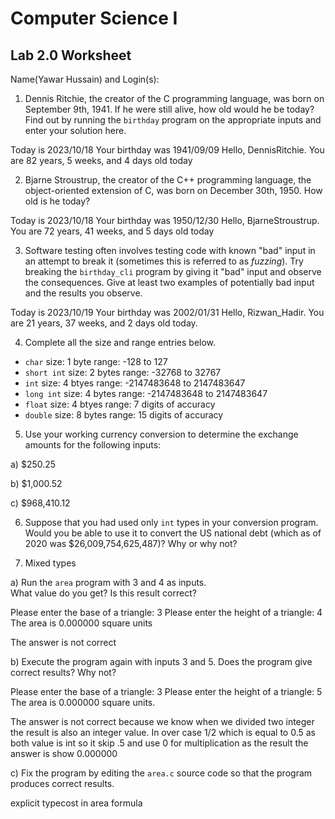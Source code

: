 
# Computer Science I 
## Lab 2.0 Worksheet

Name(Yawar Hussain) and Login(s):



1. Dennis Ritchie, the creator of the C programming language,
was born on September 9th, 1941.  If he were still alive,
how old would he be today?  Find out by running the `birthday`
program on the appropriate inputs and enter your solution here.

Today is 2023/10/18
Your birthday was 1941/09/09
Hello, DennisRitchie.  You are 82 years, 5 weeks, and 4 days old today


2. Bjarne Stroustrup, the creator of the C++ programming
language, the object-oriented extension of C, was born on
December 30th, 1950.  How old is he today?

Today is 2023/10/18
Your birthday was 1950/12/30
Hello, BjarneStroustrup.  You are 72 years, 41 weeks, and 5 days old today


3. Software testing often involves testing code with known
"bad" input in an attempt to break it (sometimes this is
referred to as *fuzzing*).  Try breaking the `birthday_cli`
program by giving it "bad" input and observe the consequences.
Give at least two examples of potentially bad input and the
results you observe.

Today is 2023/10/19
Your birthday was 2002/01/31
Hello, Rizwan_Hadir.  You are 21 years, 37 weeks, and 2 days old today.



4. Complete all the size and range entries below.

* `char`
  size: 1 byte
  range: -128 to 127
* `short int`
  size:   2 bytes
  range:  -32768 to 32767
* `int` 
  size: 4 btyes
  range:   -2147483648 to  2147483647
* `long int`
  size: 4 bytes
  range:    -2147483648 to  2147483647
* `float`
  size: 4 btyes
  range: 7 digits of accuracy
* `double`
  size: 8 bytes
  range: 15 digits of accuracy


5. Use your working currency conversion to determine
the exchange amounts for the following inputs:

  a) $250.25

  b) $1,000.52

  c) $968,410.12



6. Suppose that you had used only `int` types
in your conversion program.  Would you be able
to use it to convert the US national debt
(which as of 2020 was \$26,009,754,625,487)?
Why or why not?




7. Mixed types

a) Run the `area` program with 3 and 4 as inputs.  
What value do you get?  Is this result correct?

Please enter the base of a triangle: 3
Please enter the height of a triangle: 4
The area is 0.000000 square units

The answer is not correct 

b) Execute the program again with inputs 3 and 5.
Does the program give correct results?  Why not?

Please enter the base of a triangle: 3
Please enter the height of a triangle: 5
The area is 0.000000 square units.

The answer is not correct because we know when we divided two integer the result is also an integer value. In over case 1/2 which is equal to 0.5 as both value is int so it skip .5 and use 0 for multiplication as the result the answer is show 0.000000

c) Fix the program by editing the `area.c` source
code so that the program produces correct results.

explicit typecost in area formula 